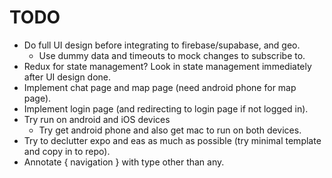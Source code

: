 # TODO
* Do full UI design before integrating to firebase/supabase, and geo.
    - Use dummy data and timeouts to mock changes to subscribe to.
* Redux for state management? Look in state management immediately after UI design done.
* Implement chat page and map page (need android phone for map page).
* Implement login page (and redirecting to login page if not logged in).
* Try run on android and iOS devices
    - Try get android phone and also get mac to run on both devices.
* Try to declutter expo and eas as much as possible (try minimal template and copy in to repo).
* Annotate { navigation } with type other than any.